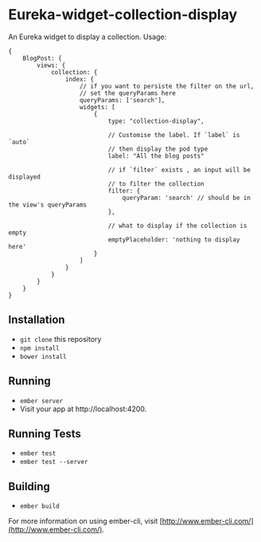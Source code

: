 # Eureka-widget-collection-display

An Eureka widget to display a collection. Usage:

    {
        BlogPost: {
            views: {
                collection: {
                    index: {
                        // if you want to persiste the filter on the url,
                        // set the queryParams here
                        queryParams: ['search'],
                        widgets: [
                            {
                                type: "collection-display",

                                // Customise the label. If `label` is `auto`
                                // then display the pod type
                                label: "All the blog posts"

                                // if `filter` exists , an input will be displayed
                                // to filter the collection
                                filter: {
                                    queryParam: 'search' // should be in the view's queryParams
                                },

                                // what to display if the collection is empty
                                emptyPlaceholder: 'nothing to display here'
                            }
                        ]
                    }
                }
            }
        }
    }


## Installation

* `git clone` this repository
* `npm install`
* `bower install`

## Running

* `ember server`
* Visit your app at http://localhost:4200.

## Running Tests

* `ember test`
* `ember test --server`

## Building

* `ember build`

For more information on using ember-cli, visit [http://www.ember-cli.com/](http://www.ember-cli.com/).
